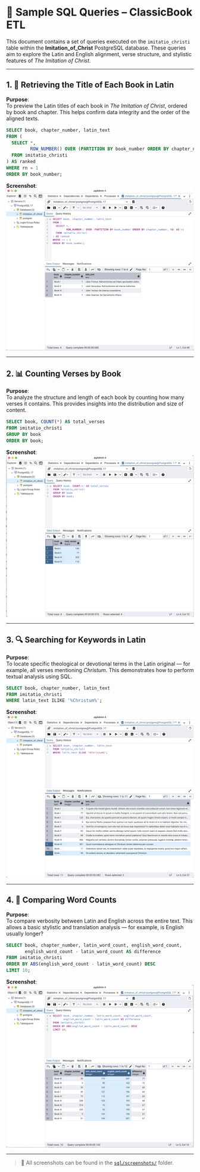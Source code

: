 # 📑 Sample SQL Queries – ClassicBook ETL

This document contains a set of queries executed on the `imitatio_christi` table within the **Imitation_of_Christ** PostgreSQL database. These queries aim to explore the Latin and English alignment, verse structure, and stylistic features of *The Imitation of Christ*.

---

## 1. 📘 Retrieving the Title of Each Book in Latin

**Purpose**:  
To preview the Latin titles of each book in *The Imitation of Christ*, ordered by book and chapter. 
This helps confirm data integrity and the order of the aligned texts.

```sql
SELECT book, chapter_number, latin_text
FROM (
  SELECT *,
         ROW_NUMBER() OVER (PARTITION BY book_number ORDER BY chapter_number, id) AS rn
  FROM imitatio_christi
) AS ranked
WHERE rn = 1
ORDER BY book_number;
```

**Screenshot**:  
![Latin titles](screenshots/query1_book_titles_latin.png)

---

## 2. 📊 Counting Verses by Book

**Purpose**:  
To analyze the structure and length of each book by counting how many verses it contains. This provides insights into the distribution and size of content.

```sql
SELECT book, COUNT(*) AS total_verses
FROM imitatio_christi
GROUP BY book
ORDER BY book;
```

**Screenshot**:  
![Verse Count by Book](screenshots/query2_verse_counts.png)

---

## 3. 🔍 Searching for Keywords in Latin

**Purpose**:  
To locate specific theological or devotional terms in the Latin original — for example, all verses mentioning *Christum*. This demonstrates how to perform textual analysis using SQL.

```sql
SELECT book, chapter_number, latin_text
FROM imitatio_christi
WHERE latin_text ILIKE '%Christum%';
```

**Screenshot**:  
![Search Christum](screenshots/query3_search_christum.png)

---

## 4. 🧮 Comparing Word Counts

**Purpose**:  
To compare verbosity between Latin and English across the entire text. This allows a basic stylistic and translation analysis — for example, is English usually longer?

```sql
SELECT book, chapter_number, latin_word_count, english_word_count,
       english_word_count - latin_word_count AS difference
FROM imitatio_christi
ORDER BY ABS(english_word_count - latin_word_count) DESC
LIMIT 10;
```

**Screenshot**:  
![Word Count Comparison](screenshots/query4_word_count_comparison.png)

---

> 📁 All screenshots can be found in the [`sql/screenshots/`](./screenshots/) folder.